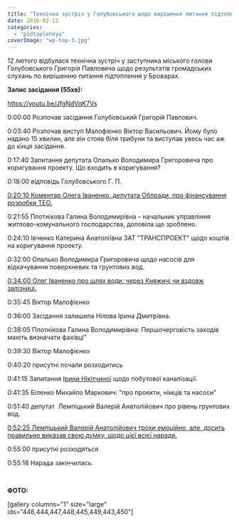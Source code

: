 ```yaml
---
title: "Технічна зустріч у Голубовського щодо вирішення питання підтоплення у Броварах"
date: 2016-02-12
categories: 
  - "pidtoplennya"
coverImage: "wp-top-3.jpg"
---
```


12 лютого відбулася технічна зустріч у заступника міського голови Голубовського Григорія Павловича щодо результатів громадських слухань по вирішенню питання підтоплення у Броварах. <!--more-->

**Запис засідання (55хв):**

https://youtu.be/JfgNdVqK7Vs

0:00:00 Розпочав засідання Голубовський Григорій Павлович.

0:03:40 Розпочав виступ Малофієнко Віктор Васильович. Йому було надано 15 хвилин, але він стояв біля трибуни та виступав увесь час аж до кінця засідання.

0:17:40 Запитання депутата Опалько Володимира Григоровича про коригування проекту. Що входить в коригування?

0:18:00 відповідь Голубовського Г. П.

[0:20:10 Коментар Олега Іваненко, депутата Облради, про фінансування розробки ТЕО.](https://youtu.be/JfgNdVqK7Vs?t=20m9s)

0:21:55 Плотнікова Галина Володимирівна – начальник управління житлово-комунального господарства, доповіла що зроблено.

0:24:10 Івченко Катерина Анатоліївна ЗАТ "ТРАНСПРОЕКТ" щодо коштів на коригування проекту.

0:32:00 Опалько Володимира Григоровича щодо насосів для відкачування поверхневих та грунтових вод.

[0:34:00 Олег Іваненко про шлях води: через Княжичі чи вздовж залізниці.](https://youtu.be/JfgNdVqK7Vs?t=34m)

0:35:45 Віктор Малофієнко

0:36:00 Засідання залишила Нілова Ірина Дмитрівна.

0:38:05 Плотнікова Галина Володимирівна: Першочерговість заходів мають визначати фахівці"

0:39:30 Віктор Малофієнко

0:40:20 присутні почали розходитись

0:41:15 Запитання [Ірини Нікітчиної](https://www.facebook.com/profile.php?id=100008920808835&fref=ts) щодо побутової каналізації.

0:41:35 Біленко Михайло Маркович: "про проекти, німців та насоси"

0:51:40 депутат  Лемпіцький Валерій Анатолійович про рівень грунтових вод.

[0:52:25 Лемпіцький Валерій Анатолійович трохи емоційно, але  досить правильно виказав свою думку, щодо цієї всієї наради.](https://youtu.be/JfgNdVqK7Vs?t=52m27s)

0:55:00 присутні розходяться

0:55:18 Нарада закінчилась.

 

**ФОТО:**

\[gallery columns="1" size="large" ids="446,444,447,448,445,449,443,450"\]
